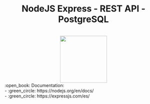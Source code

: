 <div align="center">
  <h1>NodeJS Express - REST API - PostgreSQL</h1>
  <br>
  <img height="150" src="https://res.cloudinary.com/practicaldev/image/fetch/s--KkScstnJ--/c_imagga_scale,f_auto,fl_progressive,h_420,q_auto,w_1000/https://dev-to-uploads.s3.amazonaws.com/uploads/articles/zojuy79lo3fn3qdt7g6p.png" />
</div>
:open_book: Documentation: <br>
- :green_circle: https://nodejs.org/en/docs/ <br>
- :green_circle: https://expressjs.com/es/
<div>
